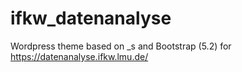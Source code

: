# ifkw_datenanalyse
Wordpress theme based on _s and Bootstrap (5.2) for https://datenanalyse.ifkw.lmu.de/
